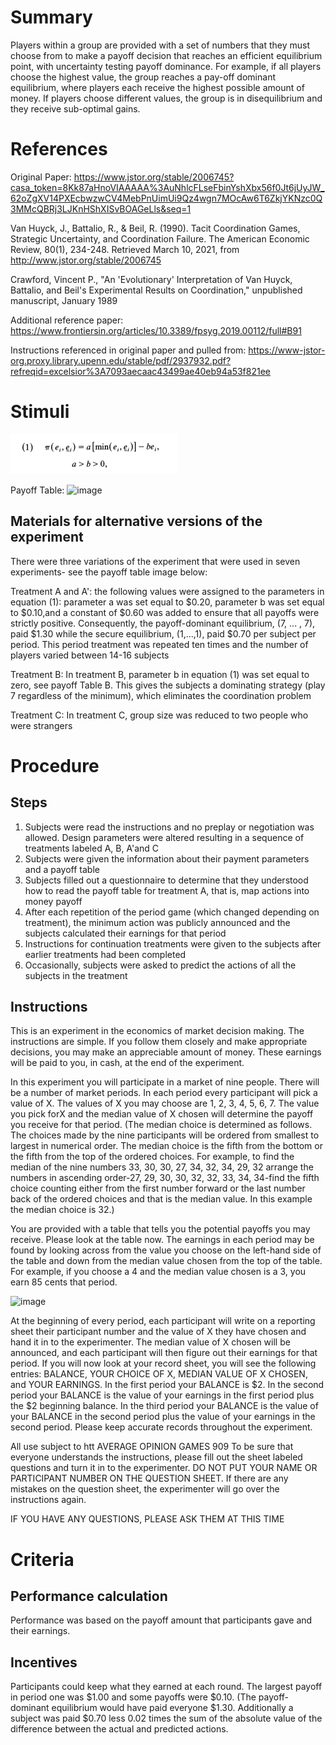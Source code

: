 # Summary
Players within a group are provided with a set of numbers that they must choose from to make a payoff decision that reaches an efficient equilibrium point, with uncertainty testing payoff dominance. For example, if all players choose the highest value, the group reaches a pay-off dominant equilibrium, where players each receive the highest possible amount of money. If players choose different values, the group is in disequilibrium and they receive sub-optimal gains.

# References
Original Paper: https://www.jstor.org/stable/2006745?casa_token=8Kk87aHnoVIAAAAA%3AuNhlcFLseFbinYshXbx56f0Jt6jUyJW_62oZgXV14PXEcbwzwCV4MebPnUimUi9Qz4wgn7MOcAw6T6ZkjYKNzc0Q3MMcQBRj3LJKnHShXISvBOAGeLls&seq=1

Van Huyck, J., Battalio, R., & Beil, R. (1990). Tacit Coordination Games, Strategic Uncertainty, and Coordination Failure. The American Economic Review, 80(1), 234-248. Retrieved March 10, 2021, from http://www.jstor.org/stable/2006745

Crawford, Vincent P., "An 'Evolutionary' Interpretation of Van Huyck, Battalio, and Beil's Experimental Results on Coordination," unpublished manuscript,   January 1989
 
 Additional reference paper: https://www.frontiersin.org/articles/10.3389/fpsyg.2019.00112/full#B91
 
 Instructions referenced in original paper and pulled from: https://www-jstor-org.proxy.library.upenn.edu/stable/pdf/2937932.pdf?refreqid=excelsior%3A7093aecaac43499ae40eb94a53f821ee
 
# Stimuli
![iamge](/images/Minimum-effort_tacit_coordination_game_Equation.png)

Payoff Table: ![image](https://user-images.githubusercontent.com/78745728/126657228-777ddce7-0bd2-467b-8c12-4a10664c64d6.png)



## Materials for alternative versions of the experiment 
There were three variations of the experiment that were used in seven experiments- see the payoff table image below: 

Treatment A and A': the following values were assigned to the parameters in equation (1): parameter a was set equal to $0.20, parameter b was set equal to $0.10,and a  constant of $0.60 was added to ensure that all payoffs were strictly positive. Consequently, the payoff-dominant equilibrium, (7, ... , 7), paid $1.30 while the secure equilibrium, (1,...,1), paid $0.70 per subject per period. This period treatment was repeated ten times and the number of players varied between 14-16 subjects

Treatment B: In treatment B, parameter b in equation (1) was set equal to zero, see payoff Table B. This gives the subjects a dominating strategy (play 7 regardless of the minimum), which eliminates the coordination problem

Treatment C: In treatment C, group size was reduced to two people who were strangers


# Procedure
## Steps
1. Subjects were read the instructions and no preplay or negotiation was allowed. Design parameters were altered resulting in a sequence of treatments labeled A, B, A'and C
2. Subjects were given the information about their payment parameters and a payoff table 
3. Subjects filled out a questionnaire to determine that they understood how to read the payoff table for treatment A, that is, map actions into money  payoff
4. After each repetition of the period game (which changed depending on treatment), the minimum  action was publicly announced and the subjects calculated their earnings for that period
5. Instructions for continuation treatments were given to the subjects after earlier treatments had been completed
6. Occasionally, subjects were asked to predict the actions of all the subjects in the treatment


## Instructions
This is an experiment in the economics of market decision  making. The instructions are simple. If you follow them closely and make appropriate decisions, you may make an appreciable amount of money. These earnings will be paid to you, in cash, at the end of the experiment.

In this experiment you will participate in a market of nine people. There will be a number of market periods. In each period every participant will pick a value of X. The values of X you may choose are 1, 2, 3, 4, 5, 6, 7. The value you pick forX and the median value of X chosen will determine the payoff you receive for that period. (The median choice is determined as follows. The choices made by the nine participants will be ordered from smallest to largest in numerical order. The median choice is the fifth from the bottom or the fifth from the top of the ordered choices. For example, to find the median of the nine numbers 33, 30, 30, 27, 34, 32, 34, 29, 32 arrange the numbers in ascending order-27, 29, 30, 30, 32, 32, 33, 34, 34-find the fifth choice counting either from the first number forward or the last number back of the ordered choices and that is the median value. In this example the median choice is 32.)

You are provided with a table that tells you the potential payoffs you may receive. Please look at the table now. The earnings in each period may be found by looking across from the value you choose on the left-hand side of the table and down from the median value chosen from the top of the table. For example, if you choose a 4 and the median value chosen is a 3, you earn 85 cents that period.

![image](https://user-images.githubusercontent.com/78745728/126657420-9ae8b3f1-77a2-48f4-af8b-bc63a69976c6.png)


At the beginning of every period, each participant will write on a reporting sheet their participant number and the value of X they have chosen and hand it in to the experimenter. The median value of X chosen will be announced, and each participant will then figure out their earnings for that period. If you will now look at your record sheet, you will see the following entries: BALANCE, YOUR CHOICE OF X, MEDIAN  VALUE OF X CHOSEN, and YOUR EARNINGS. In the first period your BALANCE is $2. In the second period your BALANCE is the value of your earnings in the first period plus the $2 beginning balance. In the third period your BALANCE is the value of your BALANCE in the second period plus the value of your earnings in the second period. Please keep accurate records throughout the experiment.

All use subject to htt AVERAGE OPINION GAMES 909
To be sure that everyone understands the instructions, please fill out the sheet labeled questions and turn it in to the experimenter. DO NOT PUT YOUR NAME OR PARTICIPANT NUMBER ON THE QUESTION SHEET. If there are any mistakes on the question sheet, the experimenter will go over the instructions again.

IF YOU HAVE ANY QUESTIONS, PLEASE ASK THEM AT THIS TIME 

# Criteria
## Performance calculation
Performance was based on the payoff amount that participants gave and their earnings. 

## Incentives
Participants could keep what they earned at each round. The largest payoff in period one was $1.00 and some payoffs were $0.10. (The payoff-dominant equilibrium would have paid everyone $1.30. Additionally a subject was paid $0.70 less 0.02 times the sum of the absolute value of the difference between the actual and predicted actions. 
